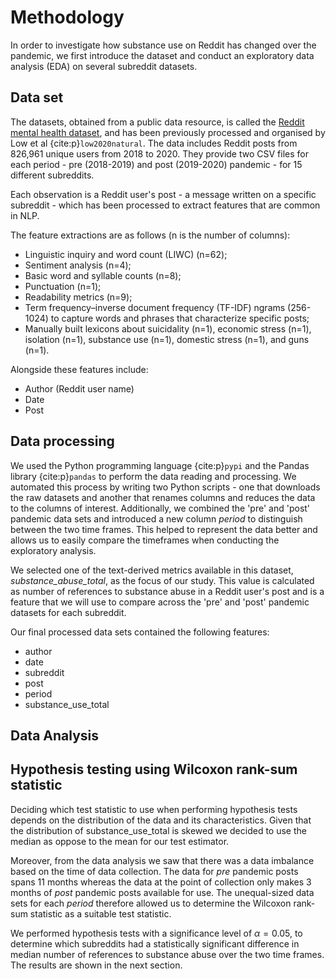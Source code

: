# Methodology

In order to investigate how substance use on Reddit has changed over the pandemic, we first introduce the dataset and conduct an exploratory data analysis (EDA) on several subreddit datasets.
## Data set
The datasets, obtained from a public data resource, is called the [Reddit mental health dataset](https://zenodo.org/record/3941387#.YZl5BC1h1QL), and has been previously processed and organised by Low et al {cite:p}`low2020natural`. The data includes Reddit posts from 826,961 unique users from 2018 to 2020. They provide two CSV files for each period - pre (2018-2019) and post (2019-2020) pandemic - for 15 different subreddits. 

Each observation is a Reddit user's post - a message written on a specific subreddit - which has been processed to extract features that are common in NLP. 

The feature extractions are as follows (n is the number of columns):
- Linguistic inquiry and word count (LIWC) (n=62);
- Sentiment analysis (n=4); 
- Basic word and syllable counts (n=8); 
- Punctuation (n=1); 
- Readability metrics (n=9); 
- Term frequency–inverse document frequency (TF-IDF) ngrams (256-1024) to capture words and phrases that characterize specific posts; 
- Manually built lexicons about suicidality (n=1), economic stress (n=1), isolation (n=1), substance use (n=1), domestic stress (n=1), and guns (n=1). 

Alongside these features include:
- Author (Reddit user name)
- Date
- Post
## Data processing
We used the Python programming language {cite:p}`pypi` and the Pandas library {cite:p}`pandas` to perform the data reading and processing. We automated this process by writing two Python scripts - one that downloads the raw datasets and another that renames columns and reduces the data to the columns of interest. Additionally, we combined the 'pre' and 'post' pandemic data sets and introduced a new column _period_ to distinguish between the two time frames. This helped to represent the data better and allows us to easily compare the timeframes when conducting the exploratory analysis.

We selected one of the text-derived metrics available in this dataset, _substance_abuse_total_, as the focus of our study. This value is calculated as number of references to substance abuse in a Reddit user's post and is a feature that we will use to compare across the 'pre' and 'post' pandemic datasets for each subreddit.

Our final processed data sets contained the following features:

- author
- date
- subreddit
- post
- period
- substance_use_total

## Data Analysis



## Hypothesis testing using Wilcoxon rank-sum statistic

Deciding which test statistic to use when performing hypothesis tests depends on the distribution of the data and its characteristics. Given that the distribution of substance_use_total is skewed we decided to use the median as oppose to the mean for our test estimator.

Moreover, from the data analysis we saw that there was a data imbalance based on the time of data collection. The data for _pre_ pandemic posts spans 11 months whereas the data at the point of collection only makes 3 months of _post_ pandemic posts available for use. The unequal-sized data sets for each _period_ therefore allowed us to determine the Wilcoxon rank-sum statistic as a suitable test statistic.

We performed hypothesis tests with a significance level of $\alpha = 0.05$, to determine which subreddits had a statistically significant difference in median number of references to substance abuse over the two time frames. The results are shown in the next section.